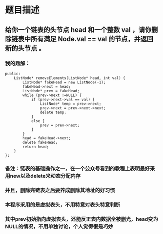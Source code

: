 # 题目描述
## 给你一个链表的头节点 head 和一个整数 val ，请你删除链表中所有满足 Node.val == val 的节点，并返回 新的头节点 。
### 我的题解：
```class Solution {
public:
    ListNode* removeElements(ListNode* head, int val) {
        ListNode* fakeHead = new ListNode(-1);
        fakeHead->next = head;
        ListNode* prev = fakeHead;
        while (prev->next !=NULL) {
            if (prev->next->val == val) {
                ListNode* temp = prev->next;
                prev->next = prev->next->next;
                delete temp;
            }
            else {
                prev = prev->next;
            }
        }
        head = fakeHead->next;
        delete fakeHead;
        return head;
    }
};
```
### **备注**：链表的基础操作之一，在一个公众号看到的教程上表明最好采用new以及delete来动态分配内存
### 并且，删除完链表之后要养成删除其地址的好习惯
### 本程序采用的是虚拟表头，不用特意对表头特意判断
### 其中prev初始指向虚拟表头，还能反正表内数据全被删光，head变为NULL的情况，不用单独讨论，个人觉得很是巧妙